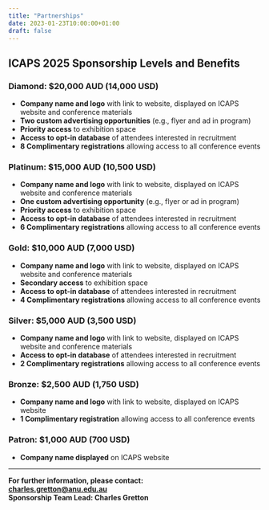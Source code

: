 ```yaml
---
title: "Partnerships"
date: 2023-01-23T10:00:00+01:00
draft: false
---
```


## **ICAPS 2025 Sponsorship Levels and Benefits**  

### **Diamond: $20,000 AUD (14,000 USD)**  
- **Company name and logo** with link to website, displayed on ICAPS website and conference materials  
- **Two custom advertising opportunities** (e.g., flyer and ad in program)  
- **Priority access** to exhibition space  
- **Access to opt-in database** of attendees interested in recruitment  
- **8 Complimentary registrations** allowing access to all conference events  

### **Platinum: $15,000 AUD (10,500 USD)**  
- **Company name and logo** with link to website, displayed on ICAPS website and conference materials  
- **One custom advertising opportunity** (e.g., flyer or ad in program)  
- **Priority access** to exhibition space  
- **Access to opt-in database** of attendees interested in recruitment  
- **6 Complimentary registrations** allowing access to all conference events  

### **Gold: $10,000 AUD (7,000 USD)**  
- **Company name and logo** with link to website, displayed on ICAPS website and conference materials  
- **Secondary access** to exhibition space  
- **Access to opt-in database** of attendees interested in recruitment  
- **4 Complimentary registrations** allowing access to all conference events  

### **Silver: $5,000 AUD (3,500 USD)**  
- **Company name and logo** with link to website, displayed on ICAPS website and conference materials  
- **Access to opt-in database** of attendees interested in recruitment  
- **2 Complimentary registrations** allowing access to all conference events  

### **Bronze: $2,500 AUD (1,750 USD)**  
- **Company name and logo** with link to website, displayed on ICAPS website  
- **1 Complimentary registration** allowing access to all conference events  

### **Patron: $1,000 AUD (700 USD)**  
- **Company name displayed** on ICAPS website  

---

**For further information, please contact:**  
**[charles.gretton@anu.edu.au](mailto:charles.gretton@anu.edu.au)**  
**Sponsorship Team Lead: Charles Gretton**  

